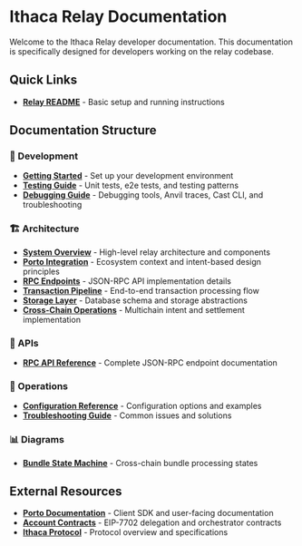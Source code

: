 # Ithaca Relay Documentation

Welcome to the Ithaca Relay developer documentation. This documentation is specifically designed for developers working on the relay codebase.

## Quick Links

- **[Relay README](../README.md)** - Basic setup and running instructions

## Documentation Structure

### 🚀 Development
- **[Getting Started](development/getting-started.md)** - Set up your development environment
- **[Testing Guide](development/testing.md)** - Unit tests, e2e tests, and testing patterns
- **[Debugging Guide](development/debugging.md)** - Debugging tools, Anvil traces, Cast CLI, and troubleshooting

### 🏗️ Architecture
- **[System Overview](architecture/overview.md)** - High-level relay architecture and components  
- **[Porto Integration](architecture/porto-integration.md)** - Ecosystem context and intent-based design principles
- **[RPC Endpoints](architecture/rpc-endpoints.md)** - JSON-RPC API implementation details
- **[Transaction Pipeline](architecture/transaction-pipeline.md)** - End-to-end transaction processing flow
- **[Storage Layer](architecture/storage-layer.md)** - Database schema and storage abstractions
- **[Cross-Chain Operations](architecture/cross-chain.md)** - Multichain intent and settlement implementation

### 📡 APIs
- **[RPC API Reference](https://porto.sh/rpc-server)** - Complete JSON-RPC endpoint documentation

### 🔧 Operations
- **[Configuration Reference](development/getting-started.md#configuration)** - Configuration options and examples
- **[Troubleshooting Guide](troubleshooting/common-issues.md)** - Common issues and solutions

### 📊 Diagrams
- **[Bundle State Machine](diagrams/bundle_state_machine.svg)** - Cross-chain bundle processing states

## External Resources

- **[Porto Documentation](https://github.com/ithacaxyz/porto)** - Client SDK and user-facing documentation
- **[Account Contracts](https://github.com/ithacaxyz/account)** - EIP-7702 delegation and orchestrator contracts
- **[Ithaca Protocol](https://porto.sh)** - Protocol overview and specifications
